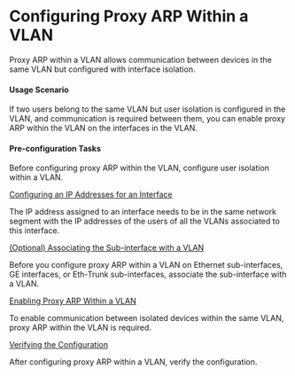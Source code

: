 Configuring Proxy ARP Within a VLAN
===================================

Proxy ARP within a VLAN allows communication between devices in the same VLAN but configured with interface isolation.

#### Usage Scenario

If two users belong to the same VLAN but user isolation is configured in the VLAN, and communication is required between them, you can enable proxy ARP within the VLAN on the interfaces in the VLAN.


#### Pre-configuration Tasks

Before configuring proxy ARP within the VLAN, configure user isolation within a VLAN.


[Configuring an IP Addresses for an Interface](../../../../software/nev8r10_vrpv8r16/user/vrp/dc_vrp_arp_cfg_2041.html)

The IP address assigned to an interface needs to be in the same network segment with the IP addresses of the users of all the VLANs associated to this interface. 

[(Optional) Associating the Sub-interface with a VLAN](../../../../software/nev8r10_vrpv8r16/user/vrp/dc_vrp_arp_cfg_2042.html)

Before you configure proxy ARP within a VLAN on Ethernet sub-interfaces, GE interfaces, or Eth-Trunk sub-interfaces, associate the sub-interface with a VLAN.

[Enabling Proxy ARP Within a VLAN](../../../../software/nev8r10_vrpv8r16/user/vrp/dc_vrp_arp_cfg_2043.html)

To enable communication between isolated devices within the same VLAN, proxy ARP within the VLAN is required.

[Verifying the Configuration](../../../../software/nev8r10_vrpv8r16/user/vrp/dc_vrp_arp_cfg_2044.html)

After configuring proxy ARP within a VLAN, verify the configuration.